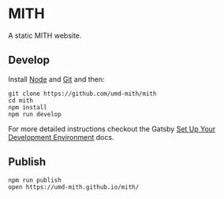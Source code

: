 # MITH

A static MITH website.

## Develop

Install [Node] and [Git] and then:

    git clone https://github.com/umd-mith/mith
    cd mith
    npm install
    npm run develop

For more detailed instructions checkout the Gatsby [Set Up Your Development
Environment] docs.

## Publish

    npm run publish
    open https://umd-mith.github.io/mith/

[Node]: https://nodejs.org/en/ 
[Git]: https://git-scm.com/
[Set Up Your Development Environment]: https://www.gatsbyjs.org/tutorial/part-zero/
